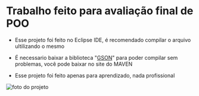 # Trabalho feito para avaliação final de POO

- Esse projeto foi feito no Eclipse IDE, é recomendado compilar o arquivo 
    ultilizando o mesmo

- É necessario baixar a biblioteca "[GSON](https://mvnrepository.com/artifact/com.google.code.gson/gson/2.11.0)" para poder compilar sem problemas, você pode baixar no site do MAVEN

- Esse projeto foi feito apenas para aprendizado, nada profissional

![foto do projeto](https://i.imgur.com/mrEw9rM.png)
